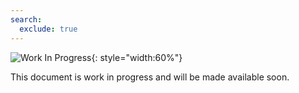 ```yaml
---
search:
  exclude: true
---
```


![Work In Progress](https://apim.docs.wso2.com/en/4.2.0/assets/img/work-in-progress.png){: style="width:60%"}

This document is work in progress and will be made available soon.

<div hidden>

NOTE TO WRITERS:
- Pull the content of this page to the page that is work in progress.
- Add these div tags in that page to hide the incomplete content similar to how this message has been hidden.

</div>
